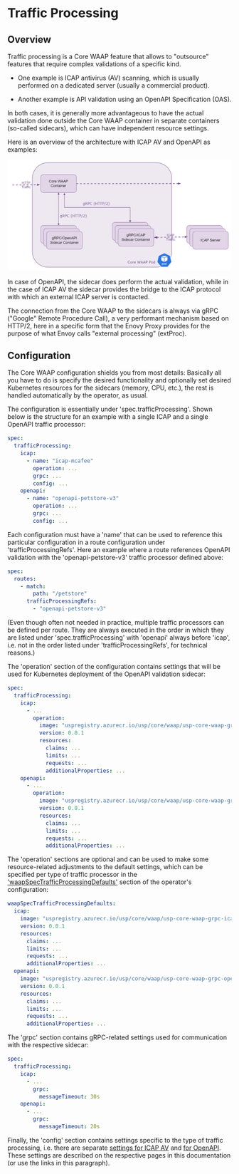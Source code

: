 # Traffic Processing

## Overview

Traffic processing is a Core WAAP feature that allows to "outsource" features that require complex validations of a specific kind.

* One example is ICAP antivirus (AV) scanning, which is usually performed on a dedicated server (usually a commercial product).

* Another example is API validation using an OpenAPI Specification (OAS).

In both cases, it is generally more advantageous to have the actual validation done outside the Core WAAP container in separate containers (so-called sidecars), which can have independent resource settings.

Here is an overview of the architecture with ICAP AV and OpenAPI as examples:

![Traffic Processing Components](assets/images/traffic-processing-components.png)

In case of OpenAPI, the sidecar does perform the actual validation, while in the case of ICAP AV the sidecar provides the bridge to the ICAP protocol with which an external ICAP server is contacted.

The connection from the Core WAAP to the sidecars is always via gRPC ("Google" Remote Procedure Call), a very performant mechanism based on HTTP/2, here in a specific form that the Enovy Proxy provides for the purpose of what Envoy calls "external processing" (extProc).

## Configuration

The Core WAAP configuration shields you from most details: Basically all you have to do is specify the desired functionality and optionally set desired Kubernetes resources for the sidecars (memory, CPU, etc.), the rest is handled automatically by the operator, as usual.

The configuration is essentially under 'spec.trafficProcessing'. Shown below is the structure for an example with a single ICAP and a single OpenAPI traffic processor:

```yaml
spec:
  trafficProcessing:
    icap:
      - name: "icap-mcafee"
        operation: ...
        grpc: ...
        config: ...
    openapi:
      - name: "openapi-petstore-v3" 
        operation: ...
        grpc: ...
        config: ...
```

Each configuration must have a 'name' that can be used to reference this particular configuration in a route configuration under 'trafficProcessingRefs'. Here an example where a route references OpenAPI validation with the 'openapi-petstore-v3' traffic processor defined above:

```yaml
spec:
  routes:
    - match:
        path: "/petstore" 
      trafficProcessingRefs:
        - "openapi-petstore-v3"
```

(Even though often not needed in practice, multiple traffic processors can be defined per route. They are always executed in the order in which they are listed under 'spec.trafficProcessing' with 'openapi' always before 'icap', i.e. not in the order listed under 'trafficProcessingRefs', for technical reasons.)

The 'operation' section of the configuration contains settings that will be used for Kubernetes deployment of the OpenAPI validation sidecar:

```yaml
spec:
  trafficProcessing:
    icap:
      - ...
        operation:
          image: "uspregistry.azurecr.io/usp/core/waap/usp-core-waap-grpc-icap"
          version: 0.0.1
          resources:
            claims: ...
            limits: ...
            requests: ...
            additionalProperties: ...
    openapi:
      - ...
        operation:
          image: "uspregistry.azurecr.io/usp/core/waap/usp-core-waap-grpc-openapi"
          version: 0.0.1
          resources:
            claims: ...
            limits: ...
            requests: ...
            additionalProperties: ...
```

The 'operation' sections are optional and can be used to make some resource-related adjustments to the default settings, which can be specified per type of traffic processor in the ['waapSpecTrafficProcessingDefaults'](helm-values.md) section of the operator's configuration:

```yaml
waapSpecTrafficProcessingDefaults:
  icap:
    image: "uspregistry.azurecr.io/usp/core/waap/usp-core-waap-grpc-icap"
    version: 0.0.1
    resources:
      claims: ...
      limits: ...
      requests: ...
      additionalProperties: ...
  openapi:
    image: "uspregistry.azurecr.io/usp/core/waap/usp-core-waap-grpc-openapi"
    version: 0.0.1
    resources:
      claims: ...
      limits: ...
      requests: ...
      additionalProperties: ...
```

The 'grpc' section contains gRPC-related settings used for communication with the respective sidecar:

```yaml
spec:
  trafficProcessing:
    icap:
      - ...
        grpc:
          messageTimeout: 30s
    openapi:
      - ...
        grpc:
          messageTimeout: 20s
```

Finally, the 'config' section contains settings specific to the type of traffic processing, i.e. there are separate [settings for ICAP AV](icap-antivirus-scanning.md) and [for OpenAPI](openapi-validation.md). These settings are described on the respective pages in this documentation (or use the links in this paragraph).
